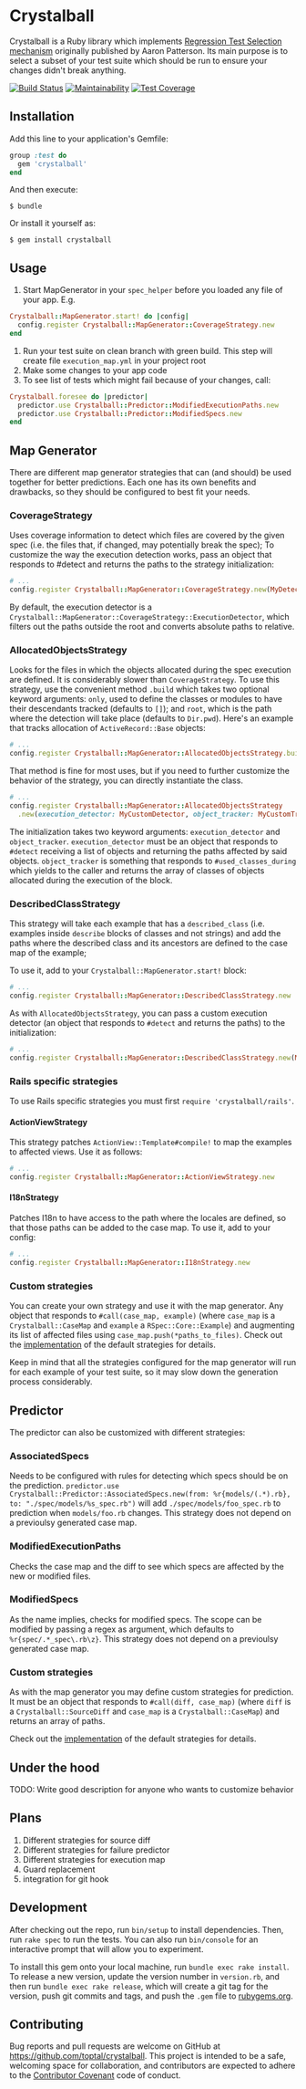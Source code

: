# Crystalball

Crystalball is a Ruby library which implements [Regression Test Selection mechanism](https://tenderlovemaking.com/2015/02/13/predicting-test-failues.html) originally published by Aaron Patterson. Its main purpose is to select a subset of your test suite which should be run to ensure your changes didn't break anything.

[![Build Status](https://travis-ci.org/toptal/crystalball.svg?branch=master)](https://travis-ci.org/toptal/crystalball)
[![Maintainability](https://api.codeclimate.com/v1/badges/c8bfc25a43a1a2ecf964/maintainability)](https://codeclimate.com/github/toptal/crystalball/maintainability)
[![Test Coverage](https://api.codeclimate.com/v1/badges/c8bfc25a43a1a2ecf964/test_coverage)](https://codeclimate.com/github/toptal/crystalball/test_coverage)

## Installation

Add this line to your application's Gemfile:

```ruby
group :test do
  gem 'crystalball'
end
```

And then execute:

    $ bundle

Or install it yourself as:

    $ gem install crystalball

## Usage

1. Start MapGenerator in your `spec_helper` before you loaded any file of your app. E.g.
  ```ruby
  Crystalball::MapGenerator.start! do |config|
    config.register Crystalball::MapGenerator::CoverageStrategy.new
  end
  ```
1. Run your test suite on clean branch with green build. This step will create file `execution_map.yml` in your project root
1. Make some changes to your app code
1. To see list of tests which might fail because of your changes, call:
```ruby
Crystalball.foresee do |predictor|
  predictor.use Crystalball::Predictor::ModifiedExecutionPaths.new
  predictor.use Crystalball::Predictor::ModifiedSpecs.new
end
```

## Map Generator

There are different map generator strategies that can (and should) be used together for better predictions. Each one has its own benefits and drawbacks, so they should be configured to best fit your needs.

### CoverageStrategy

Uses coverage information to detect which files are covered by the given spec (i.e. the files that, if changed, may potentially break the spec);
To customize the way the execution detection works, pass an object that responds to #detect and returns the paths to the strategy initialization:

```ruby
# ...
config.register Crystalball::MapGenerator::CoverageStrategy.new(MyDetector)
```

By default, the execution detector is a `Crystalball::MapGenerator::CoverageStrategy::ExecutionDetector`, which filters out the paths outside the root and converts absolute paths to relative.

### AllocatedObjectsStrategy

Looks for the files in which the objects allocated during the spec execution are defined. It is considerably slower than `CoverageStrategy`.
To use this strategy, use the convenient method `.build` which takes two optional keyword arguments: `only`, used to define the classes or modules to have their descendants tracked (defaults to `[]`); and `root`, which is the path where the detection will take place (defaults to `Dir.pwd`).
Here's an example that tracks allocation of `ActiveRecord::Base` objects:

```ruby
# ...
config.register Crystalball::MapGenerator::AllocatedObjectsStrategy.build(only: ['ActiveRecord::Base'])
```

That method is fine for most uses, but if you need to further customize the behavior of the strategy, you can directly instantiate the class.

```ruby
# ...
config.register Crystalball::MapGenerator::AllocatedObjectsStrategy
  .new(execution_detector: MyCustomDetector, object_tracker: MyCustomTracker)
```

The initialization takes two keyword arguments: `execution_detector` and `object_tracker`.
`execution_detector` must be an object that responds to `#detect` receiving a list of objects and returning the paths affected by said objects. `object_tracker` is something that responds to `#used_classes_during` which yields to the caller and returns the array of classes of objects allocated during the execution of the block.

### DescribedClassStrategy

This strategy will take each example that has a `described_class` (i.e. examples inside `describe` blocks of classes and not strings) and add the paths where the described class and its ancestors are defined to the case map of the example;

To use it, add to your `Crystalball::MapGenerator.start!` block:

```ruby
# ...
config.register Crystalball::MapGenerator::DescribedClassStrategy.new
```

As with `AllocatedObjectsStrategy`, you can pass a custom execution detector (an object that responds to `#detect` and returns the paths) to the initialization:

```ruby
# ...
config.register Crystalball::MapGenerator::DescribedClassStrategy.new(MyDetector)
```

### Rails specific strategies

To use Rails specific strategies you must first `require 'crystalball/rails'`.

#### ActionViewStrategy

This strategy patches `ActionView::Template#compile!` to map the examples to affected views. Use it as follows:

```ruby
# ...
config.register Crystalball::MapGenerator::ActionViewStrategy.new
```

#### I18nStrategy

Patches I18n to have access to the path where the locales are defined, so that those paths can be added to the case map.
To use it, add to your config:

```ruby
# ...
config.register Crystalball::MapGenerator::I18nStrategy.new
```

### Custom strategies

You can create your own strategy and use it with the map generator. Any object that responds to `#call(case_map, example)` (where `case_map` is a `Crystalball::CaseMap` and `example` a `RSpec::Core::Example`) and augmenting its list of affected files using `case_map.push(*paths_to_files)`.
Check out the [implementation](https://github.com/toptal/crystalball/tree/master/lib/crystalball/map_generator) of the default strategies for details.

Keep in mind that all the strategies configured for the map generator will run for each example of your test suite, so it may slow down the generation process considerably.

## Predictor

The predictor can also be customized with different strategies:

### AssociatedSpecs

Needs to be configured with rules for detecting which specs should be on the prediction.
`predictor.use Crystalball::Predictor::AssociatedSpecs.new(from: %r{models/(.*).rb}, to: "./spec/models/%s_spec.rb")`
will add `./spec/models/foo_spec.rb` to prediction when `models/foo.rb` changes.
This strategy does not depend on a previoulsy generated case map.

### ModifiedExecutionPaths

Checks the case map and the diff to see which specs are affected by the new or modified files.

### ModifiedSpecs

As the name implies, checks for modified specs. The scope can be modified by passing a regex as argument, which defaults to `%r{spec/.*_spec\.rb\z}`.
This strategy does not depend on a previoulsy generated case map.

### Custom strategies

As with the map generator you may define custom strategies for prediction. It must be an object that responds to `#call(diff, case_map)` (where `diff` is a `Crystalball::SourceDiff` and `case_map` is a `Crystalball::CaseMap`) and returns an array of paths.

Check out the [implementation](https://github.com/toptal/crystalball/tree/master/lib/crystalball/predictor) of the default strategies for details.
## Under the hood

TODO: Write good description for anyone who wants to customize behavior

## Plans

1. Different strategies for source diff
1. Different strategies for failure predictor
1. Different strategies for execution map
1. Guard replacement
1. integration for git hook

## Development

After checking out the repo, run `bin/setup` to install dependencies. Then, run `rake spec` to run the tests. You can also run `bin/console` for an interactive prompt that will allow you to experiment.

To install this gem onto your local machine, run `bundle exec rake install`. To release a new version, update the version number in `version.rb`, and then run `bundle exec rake release`, which will create a git tag for the version, push git commits and tags, and push the `.gem` file to [rubygems.org](https://rubygems.org).

## Contributing

Bug reports and pull requests are welcome on GitHub at https://github.com/toptal/crystalball. This project is intended to be a safe, welcoming space for collaboration, and contributors are expected to adhere to the [Contributor Covenant](http://contributor-covenant.org) code of conduct.

